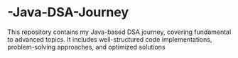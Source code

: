 # -Java-DSA-Journey
This repository contains my Java-based DSA journey, covering fundamental to advanced topics. It includes well-structured code implementations, problem-solving approaches, and optimized solutions
